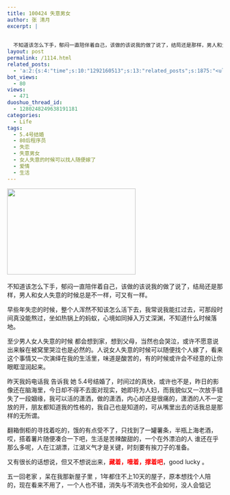 ```yaml
---
title: 100424 失意男女
author: 张 清月
excerpt: |
   
  
  不知道该怎么下手，郁闷一直陪伴着自己，该做的该说我的做了说了，结局还是那样，男人和女人失意的时...
layout: post
permalink: /1114.html
related_posts:
  - 'a:2:{s:4:"time";s:10:"1292160513";s:13:"related_posts";s:1875:"<ul class="related_post"><li><a href="http://blog.80aj.com/2010/04/02/100402-%e6%9c%89%e4%ba%9b%e8%ae%b0%e5%bf%86%e6%88%96%e8%ae%b8%e8%b0%b7%e6%ad%8c%e4%bc%9a%e5%b8%ae%e4%bd%a0%e4%bf%9d%e5%ad%98/" title="100402  有些记忆或许谷歌会帮你保存">100402  有些记忆或许谷歌会帮你保存</a></li><li><a href="http://blog.80aj.com/2010/03/14/100314-%e8%bf%99%e4%ba%9b%e5%b9%b4%ef%bc%8c%e8%bf%99%e4%ba%9b%e4%ba%8b/" title="100314 这些年，这些事">100314 这些年，这些事</a></li><li><a href="http://blog.80aj.com/2009/11/07/%e7%88%b1%ef%bc%8c%e8%af%b7%e9%97%ae%e6%80%8e%e4%b9%88%e8%b5%b0%ef%bc%9f/" title="爱，请问怎么走？">爱，请问怎么走？</a></li><li><a href="http://blog.80aj.com/2009/10/24/091024-%e7%94%b7%e4%ba%ba%e4%b8%8e%e5%a5%b3%e4%ba%ba%e4%b9%8b%e9%97%b4%e7%9a%84%e5%8c%ba%e5%88%ab/" title="091024 男人与女人之间的区别">091024 男人与女人之间的区别</a></li><li><a href="http://blog.80aj.com/2010/11/16/101116-%e5%a4%9c%e6%9c%aa%e7%9c%a0%e6%80%9d%e5%bf%b5%e8%bf%9c%e6%96%b9%e7%9a%84%e4%bd%b3%e4%ba%ba/" title="101116 夜未眠,思念远方的佳人">101116 夜未眠,思念远方的佳人</a></li><li><a href="http://blog.80aj.com/2010/09/09/%e5%8c%86%e5%8c%86/" title="匆匆">匆匆</a></li><li><a href="http://blog.80aj.com/2010/09/05/100905-%e7%90%90%e4%ba%8b%e8%ae%b0/" title="100905 琐事记">100905 琐事记</a></li><li><a href="http://blog.80aj.com/2010/07/06/100706-%e7%ba%a2%e9%85%92/" title="100706 红酒">100706 红酒</a></li><li><a href="http://blog.80aj.com/2010/06/22/100622-%e6%a3%8b%e5%ad%90/" title="100622 棋子">100622 棋子</a></li><li><a href="http://blog.80aj.com/2010/05/23/100523-%e8%b6%8a%e7%8b%b1%e5%85%94-%e7%ac%91%e4%b8%8d%e6%8a%bd%e4%bd%a0%e6%89%be%e6%88%91/" title="100523 越狱兔 笑不抽你找我">100523 越狱兔 笑不抽你找我</a></li></ul>";}'
bot_views:
  - 80
views:
  - 471
duoshuo_thread_id:
  - 1280248249638191181
categories:
  - Life
tags:
  - 5.4号结婚
  - 80后程序员
  - 失恋
  - 失意男女
  - 女人失意的时候可以找人随便嫁了
  - 爱情
  - 生活
---
```

[<img class="aligncenter size-medium wp-image-1115" title="200708114069804" src="http://www.80aj.com/wp-content/uploads/2010/04/200708114069804-300x201.jpg" alt="" width="300" height="201" />][1] 

不知道该怎么下手，郁闷一直陪伴着自己，该做的该说我的做了说了，结局还是那样，男人和女人失意的时候总是不一样，可又有一样。

早些年失恋的时候，整个人浑然不知该怎么活下去，我常说我能扛过去，可那段时间真没能熬过，坐如热锅上的蚂蚁，心境如同掉入万丈深渊，不知道什么时候落地。

至少男人女人失意的时候 都会想到家，想到父母，当然也会哭泣，或许不愿意说出来躲在被窝里哭泣也是必然的。人说女人失意的时候可以随便找个人嫁了，看来这个事情又一次演绎在我的生活里，味道是酸苦的，有的时候或许会不经意的让你眼眶湿润起来。

昨天我妈电话我 告诉我 她 5.4号结婚了，时间过的真快，或许也不是，昨日的影像还在脑海里，今日却不得不去面对现实，她即将为人妇，而我貌似又一次放手错失了一段姻缘，我可以活的潇洒，做的潇洒，内心却还是很痛的，潇洒的人不一定放的开，朋友都知道我的性格的，我自己也是知道的，可从嘴里出去的话我总是那样的无所谓。

翻箱倒柜的寻找着吃的，饿的有点受不了，只找到了一罐薯条，半瓶上海老酒，哎，搭着薯片随便凑合一下吧，生活是苦辣酸甜的，一个在外漂泊的人 谁还在乎那么多呢，人在江湖漂，江湖义气才是关键，时刻要有挨刀子的准备。

又有很长的话想说，但又不想说出来，<span style="color: #ff0000;"><strong>藏着，噎着，撑着吧</strong></span>，good lucky 。

五一回老家 ，呆在我那新屋子里 ，1年都住不上10天的屋子，原本想找个人陪的，现在看来不用了，一个人也不错，消失与不消失也不会如何，没人会惦记

 [1]: http://www.80aj.com/wp-content/uploads/2010/04/200708114069804.jpg